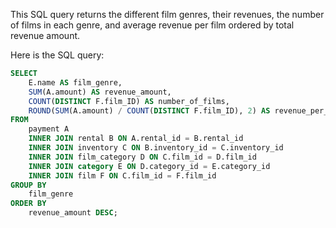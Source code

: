 This SQL query returns the different film genres, their revenues, the number of films in each genre, and average revenue per film ordered by total revenue amount.

Here is the SQL query:

```sql
SELECT
    E.name AS film_genre,
    SUM(A.amount) AS revenue_amount,
    COUNT(DISTINCT F.film_ID) AS number_of_films,
    ROUND(SUM(A.amount) / COUNT(DISTINCT F.film_ID), 2) AS revenue_per_film
FROM
    payment A
    INNER JOIN rental B ON A.rental_id = B.rental_id
    INNER JOIN inventory C ON B.inventory_id = C.inventory_id
    INNER JOIN film_category D ON C.film_id = D.film_id
    INNER JOIN category E ON D.category_id = E.category_id
    INNER JOIN film F ON C.film_id = F.film_id
GROUP BY
    film_genre
ORDER BY
    revenue_amount DESC;
```
